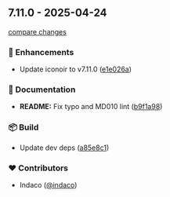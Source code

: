 ## 7.11.0 - 2025-04-24

[compare changes](https://github.com/indaco/svelte-iconoir/compare/v7.10.1...v7.11.0)

### 🚀 Enhancements

- Update iconoir to v7.11.0 ([e1e026a](https://github.com/indaco/svelte-iconoir/commit/e1e026a))

### 📖 Documentation

- **README:** Fix typo and MD010 lint ([b9f1a98](https://github.com/indaco/svelte-iconoir/commit/b9f1a98))

### 📦 Build

- Update dev deps ([a85e8c1](https://github.com/indaco/svelte-iconoir/commit/a85e8c1))

### ❤️ Contributors

- Indaco ([@indaco](https://github.com/indaco))
